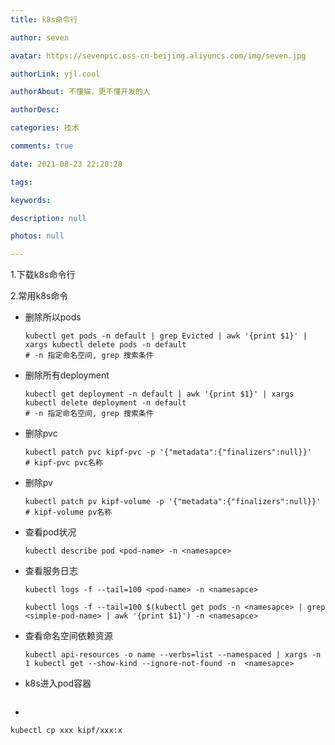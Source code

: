 ```yaml
---
title: k8s命令行

author: seven

avatar: https://sevenpic.oss-cn-beijing.aliyuncs.com/img/seven.jpg

authorLink: yjl.cool

authorAbout: 不懂猫，更不懂开发的人

authorDesc: 

categories: 技术

comments: true

date: 2021-08-23 22:20:28

tags: 

keywords: 

description: null

photos: null

---
```

1.下载k8s命令行

2.常用k8s命令

- 删除所以pods

  ```shell
  kubectl get pods -n default | grep Evicted | awk '{print $1}' | xargs kubectl delete pods -n default
  # -n 指定命名空间, grep 搜索条件
  ```

- 删除所有deployment

  ```shell
  kubectl get deployment -n default | awk '{print $1}' | xargs kubectl delete deployment -n default
  # -n 指定命名空间, grep 搜索条件
  ```

- 删除pvc

  ```shell
  kubectl patch pvc kipf-pvc -p '{"metadata":{"finalizers":null}}'
  # kipf-pvc pvc名称
  ```

- 删除pv

  ```shell
  kubectl patch pv kipf-volume -p '{"metadata":{"finalizers":null}}'
  # kipf-volume pv名称
  ```

- 查看pod状况

  ```shell
  kubectl describe pod <pod-name> -n <namesapce>
  ```

- 查看服务日志

  ```shell
  kubectl logs -f --tail=100 <pod-name> -n <namesapce>
  ```

  ```shell
  kubectl logs -f --tail=100 $(kubectl get pods -n <namesapce> | grep <simple-pod-name> | awk '{print $1}') -n <namesapce>
  ```

- 查看命名空间依赖资源

  ```shell
  kubectl api-resources -o name --verbs=list --namespaced | xargs -n 1 kubectl get --show-kind --ignore-not-found -n  <namesapce>
  ```

- k8s进入pod容器

  ```
  
  ```

- 

```
kubectl cp xxx kipf/xxx:x
```

